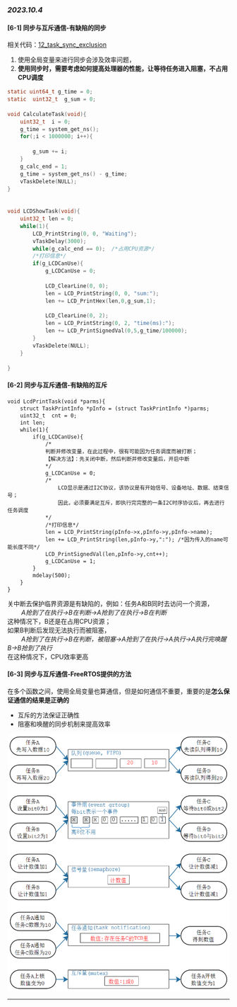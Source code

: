 ### *2023.10.4*  
#### [6-1] 同步与互斥通信-有缺陷的同步
相关代码：[12_task_sync_exclusion](../MDK5/12_task_sync_exclusion/Core/Src/freertos.c)
1. 使用全局变量来进行同步会涉及效率问题，
2. **使用同步时，需要考虑如何提高处理器的性能，让等待任务进入阻塞，不占用CPU调度**
``` C
static uint64_t g_time = 0;
static 	uint32_t  g_sum = 0;

void CalculateTask(void){
	uint32_t  i = 0;
	g_time = system_get_ns();
	for(;i < 1000000; i++){
		
		g_sum += i;	
	}
	g_calc_end = 1;
	g_time = system_get_ns() - g_time;
	vTaskDelete(NULL);
}


void LCDShowTask(void){
	uint32_t len = 0;
	while(1){
		LCD_PrintString(0, 0, "Waiting");
		vTaskDelay(3000);
		while(g_calc_end == 0);	 /*占用CPU资源*/
		/*打印信息*/
		if(g_LCDCanUse){
			g_LCDCanUse = 0;
			
			LCD_ClearLine(0, 0);
			len = LCD_PrintString(0, 0, "sum:");
			len += LCD_PrintHex(len,0,g_sum,1);
		
			LCD_ClearLine(0, 2);
			len = LCD_PrintString(0, 2, "time(ms):");
			len += LCD_PrintSignedVal(0,5,g_time/100000);
		}
		vTaskDelete(NULL);
	}
	
}
```





#### [6-2] 同步与互斥通信-有缺陷的互斥    

``` CC
void LcdPrintTask(void *parms){
	struct TaskPrintInfo *pInfo = (struct TaskPrintInfo *)parms;
	uint32_t  cnt = 0;
	int len; 
	while(1){
		if(g_LCDCanUse){
            /*
            判断并修改变量，在此过程中，很有可能因为任务调度而被打断；
            【解决方法】：先关闭中断，然后判断并修改变量后，开启中断
            */
			g_LCDCanUse = 0;
            /*
                LCD显示是通过I2C协议，该协议是有开始信号、设备地址、数据、结束信号；
                因此，必须要满足互斥，即执行完完整的一条I2C时序协议后，再去进行任务调度
            */
			/*打印信息*/
			len = LCD_PrintString(pInfo->x,pInfo->y,pInfo->name);
			len += LCD_PrintString(len,pInfo->y,":"); /*因为传入的name可能长度不同*/
			LCD_PrintSignedVal(len,pInfo->y,cnt++);
			g_LCDCanUse = 1;
		}
		mdelay(500);
	}
}

```
关中断去保护临界资源是有缺陷的，例如：任务A和B同时去访问一个资源，  
&nbsp;&nbsp;&nbsp;&nbsp;&nbsp;&nbsp;&nbsp;&nbsp;*A抢到了在执行->B在判断->A抢到了在执行->B在判断*  
这种情况下，B还是在占用CPU资源；  
如果B判断后发现无法执行而被阻塞，  
&nbsp;&nbsp;&nbsp;&nbsp;&nbsp;&nbsp;&nbsp;&nbsp;*A抢到了在执行->B在判断，被阻塞->A抢到了在执行->A执行->A执行完唤醒B->B抢到了执行*  
在这种情况下，CPU效率更高





#### [6-3] 同步与互斥通信-FreeRTOS提供的方法 
在多个函数之间，使用全局变量也算通信，但是如何通信不重要，重要的是**怎么保证通信的结果是正确的**  
- 互斥的方法保证正确性
- 阻塞和唤醒的同步机制来提高效率  

![freertos提供的方法](./fig/13_compare_sync_objects.png)

---